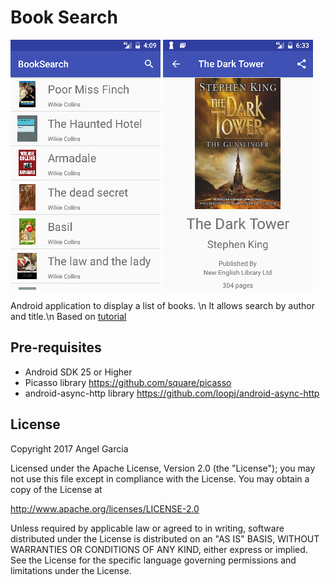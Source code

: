 Book Search
============

![alt tag](https://github.com/an-garcia/BookSearch/blob/master/readmeImages/Screenshot_1485555057.png)
![alt tag](https://github.com/an-garcia/BookSearch/blob/master/readmeImages/Screenshot_1485563632.png)

Android application to display a list of books. \n It allows search by author and title.\n
Based on [tutorial](http://guides.codepath.com/android/Book-Search-Tutorial)

Pre-requisites
--------------
- Android SDK 25 or Higher
- Picasso library https://github.com/square/picasso
- android-async-http library https://github.com/loopj/android-async-http



## License

Copyright 2017 Angel Garcia

Licensed under the Apache License, Version 2.0 (the "License"); you may not use this file except in compliance with the License. You may obtain a copy of the License at

http://www.apache.org/licenses/LICENSE-2.0

Unless required by applicable law or agreed to in writing, software distributed under the License is distributed on an "AS IS" BASIS, WITHOUT WARRANTIES OR CONDITIONS OF ANY KIND, either express or implied. See the License for the specific language governing permissions and limitations under the License.

